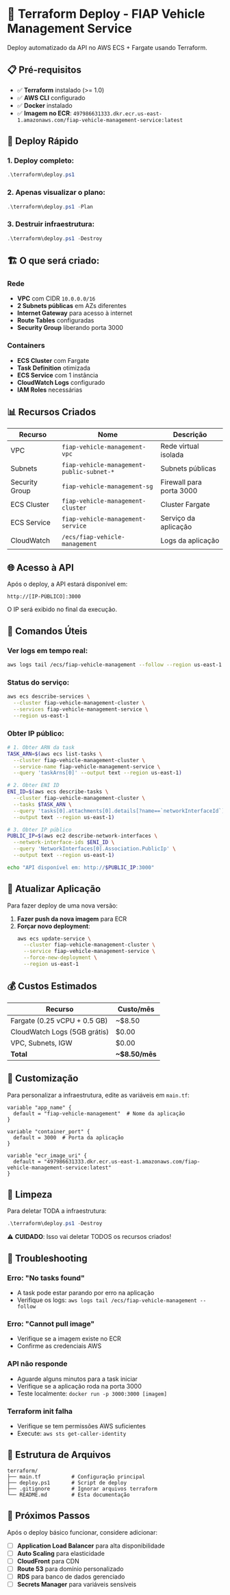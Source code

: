 # 🚀 Terraform Deploy - FIAP Vehicle Management Service

Deploy automatizado da API no AWS ECS + Fargate usando Terraform.

## 📋 Pré-requisitos

- ✅ **Terraform** instalado (>= 1.0)
- ✅ **AWS CLI** configurado
- ✅ **Docker** instalado
- ✅ **Imagem no ECR**: `497986631333.dkr.ecr.us-east-1.amazonaws.com/fiap-vehicle-management-service:latest`

## 🚀 Deploy Rápido

### 1. **Deploy completo**:
```powershell
.\terraform\deploy.ps1
```

### 2. **Apenas visualizar o plano**:
```powershell
.\terraform\deploy.ps1 -Plan
```

### 3. **Destruir infraestrutura**:
```powershell
.\terraform\deploy.ps1 -Destroy
```

## 🏗️ O que será criado:

### **Rede**
- **VPC** com CIDR `10.0.0.0/16`
- **2 Subnets públicas** em AZs diferentes
- **Internet Gateway** para acesso à internet
- **Route Tables** configuradas
- **Security Group** liberando porta 3000

### **Containers**
- **ECS Cluster** com Fargate
- **Task Definition** otimizada
- **ECS Service** com 1 instância
- **CloudWatch Logs** configurado
- **IAM Roles** necessárias

## 📊 Recursos Criados

| Recurso | Nome | Descrição |
|---------|------|-----------|
| VPC | `fiap-vehicle-management-vpc` | Rede virtual isolada |
| Subnets | `fiap-vehicle-management-public-subnet-*` | Subnets públicas |
| Security Group | `fiap-vehicle-management-sg` | Firewall para porta 3000 |
| ECS Cluster | `fiap-vehicle-management-cluster` | Cluster Fargate |
| ECS Service | `fiap-vehicle-management-service` | Serviço da aplicação |
| CloudWatch | `/ecs/fiap-vehicle-management` | Logs da aplicação |

## 🌐 Acesso à API

Após o deploy, a API estará disponível em:
```
http://[IP-PÚBLICO]:3000
```

O IP será exibido no final da execução.

## 📝 Comandos Úteis

### **Ver logs em tempo real**:
```bash
aws logs tail /ecs/fiap-vehicle-management --follow --region us-east-1
```

### **Status do serviço**:
```bash
aws ecs describe-services \
  --cluster fiap-vehicle-management-cluster \
  --services fiap-vehicle-management-service \
  --region us-east-1
```

### **Obter IP público**:
```bash
# 1. Obter ARN da task
TASK_ARN=$(aws ecs list-tasks \
  --cluster fiap-vehicle-management-cluster \
  --service-name fiap-vehicle-management-service \
  --query 'taskArns[0]' --output text --region us-east-1)

# 2. Obter ENI ID
ENI_ID=$(aws ecs describe-tasks \
  --cluster fiap-vehicle-management-cluster \
  --tasks $TASK_ARN \
  --query 'tasks[0].attachments[0].details[?name==`networkInterfaceId`].value' \
  --output text --region us-east-1)

# 3. Obter IP público
PUBLIC_IP=$(aws ec2 describe-network-interfaces \
  --network-interface-ids $ENI_ID \
  --query 'NetworkInterfaces[0].Association.PublicIp' \
  --output text --region us-east-1)

echo "API disponível em: http://$PUBLIC_IP:3000"
```

## 🔄 Atualizar Aplicação

Para fazer deploy de uma nova versão:

1. **Fazer push da nova imagem** para ECR
2. **Forçar novo deployment**:
   ```bash
   aws ecs update-service \
     --cluster fiap-vehicle-management-cluster \
     --service fiap-vehicle-management-service \
     --force-new-deployment \
     --region us-east-1
   ```

## 💰 Custos Estimados

| Recurso | Custo/mês |
|---------|-----------|
| Fargate (0.25 vCPU + 0.5 GB) | ~$8.50 |
| CloudWatch Logs (5GB grátis) | $0.00 |
| VPC, Subnets, IGW | $0.00 |
| **Total** | **~$8.50/mês** |

## 🔧 Customização

Para personalizar a infraestrutura, edite as variáveis em `main.tf`:

```hcl
variable "app_name" {
  default = "fiap-vehicle-management"  # Nome da aplicação
}

variable "container_port" {
  default = 3000  # Porta da aplicação
}

variable "ecr_image_uri" {
  default = "497986631333.dkr.ecr.us-east-1.amazonaws.com/fiap-vehicle-management-service:latest"
}
```

## 🧹 Limpeza

Para deletar TODA a infraestrutura:

```powershell
.\terraform\deploy.ps1 -Destroy
```

⚠️ **CUIDADO**: Isso vai deletar TODOS os recursos criados!

## 🚨 Troubleshooting

### **Erro: "No tasks found"**
- A task pode estar parando por erro na aplicação
- Verifique os logs: `aws logs tail /ecs/fiap-vehicle-management --follow`

### **Erro: "Cannot pull image"**
- Verifique se a imagem existe no ECR
- Confirme as credenciais AWS

### **API não responde**
- Aguarde alguns minutos para a task iniciar
- Verifique se a aplicação roda na porta 3000
- Teste localmente: `docker run -p 3000:3000 [imagem]`

### **Terraform init falha**
- Verifique se tem permissões AWS suficientes
- Execute: `aws sts get-caller-identity`

## 📁 Estrutura de Arquivos

```
terraform/
├── main.tf          # Configuração principal
├── deploy.ps1       # Script de deploy
├── .gitignore       # Ignorar arquivos terraform
└── README.md        # Esta documentação
```

## 🎯 Próximos Passos

Após o deploy básico funcionar, considere adicionar:

- [ ] **Application Load Balancer** para alta disponibilidade
- [ ] **Auto Scaling** para elasticidade
- [ ] **CloudFront** para CDN
- [ ] **Route 53** para domínio personalizado
- [ ] **RDS** para banco de dados gerenciado
- [ ] **Secrets Manager** para variáveis sensíveis
